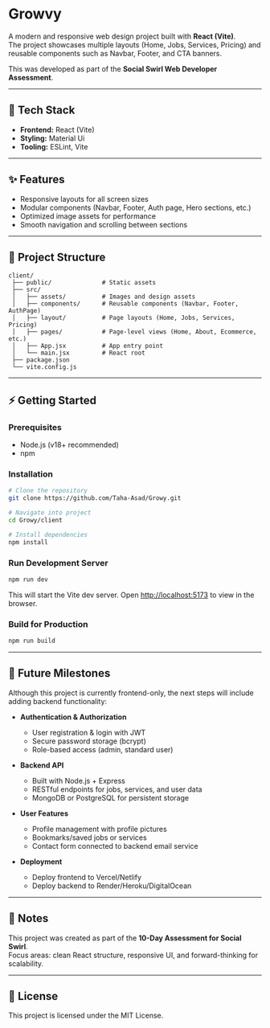 # Growvy

A modern and responsive web design project built with **React (Vite)**.  
The project showcases multiple layouts (Home, Jobs, Services, Pricing) and reusable components such as Navbar, Footer, and CTA banners.

This was developed as part of the **Social Swirl Web Developer Assessment**.

---

## 🚀 Tech Stack

- **Frontend:** React (Vite)
- **Styling:** Material Ui
- **Tooling:** ESLint, Vite

---

## ✨ Features

- Responsive layouts for all screen sizes
- Modular components (Navbar, Footer, Auth page, Hero sections, etc.)
- Optimized image assets for performance
- Smooth navigation and scrolling between sections

---

## 📂 Project Structure

```
client/
 ├── public/              # Static assets
 ├── src/
 │   ├── assets/          # Images and design assets
 │   ├── components/      # Reusable components (Navbar, Footer, AuthPage)
 │   ├── layout/          # Page layouts (Home, Jobs, Services, Pricing)
 │   ├── pages/           # Page-level views (Home, About, Ecommerce, etc.)
 │   ├── App.jsx          # App entry point
 │   └── main.jsx         # React root
 ├── package.json
 └── vite.config.js
```

---

## ⚡ Getting Started

### Prerequisites

- Node.js (v18+ recommended)
- npm

### Installation

```bash
# Clone the repository
git clone https://github.com/Taha-Asad/Growy.git

# Navigate into project
cd Growy/client

# Install dependencies
npm install
```

### Run Development Server

```bash
npm run dev
```

This will start the Vite dev server. Open [http://localhost:5173](http://localhost:5173) to view in the browser.

### Build for Production

```bash
npm run build
```

---

## 🔑 Future Milestones

Although this project is currently frontend-only, the next steps will include adding backend functionality:

- **Authentication & Authorization**

  - User registration & login with JWT
  - Secure password storage (bcrypt)
  - Role-based access (admin, standard user)

- **Backend API**

  - Built with Node.js + Express
  - RESTful endpoints for jobs, services, and user data
  - MongoDB or PostgreSQL for persistent storage

- **User Features**

  - Profile management with profile pictures
  - Bookmarks/saved jobs or services
  - Contact form connected to backend email service

- **Deployment**
  - Deploy frontend to Vercel/Netlify
  - Deploy backend to Render/Heroku/DigitalOcean

---

## 📘 Notes

This project was created as part of the **10-Day Assessment for Social Swirl**.  
Focus areas: clean React structure, responsive UI, and forward-thinking for scalability.

---

## 📄 License

This project is licensed under the MIT License.

